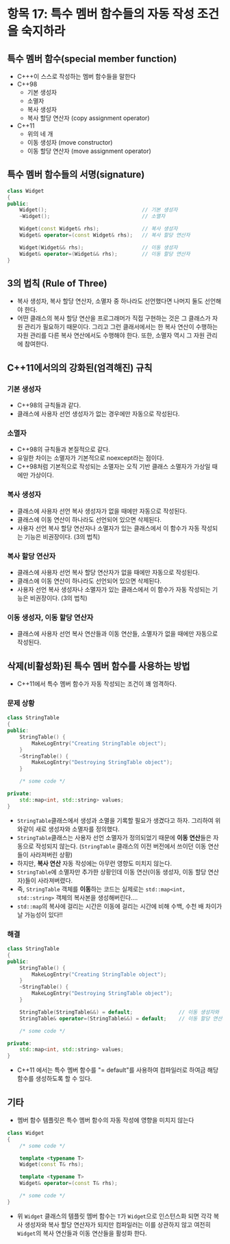 # 항목 17: 특수 멤버 함수들의 자동 작성 조건을 숙지하라

## 특수 멤버 함수(special member function)

- C+++이 스스로 작성하는 멤버 함수들을 말한다
- C++98
  + 기본 생성자
  + 소멸자
  + 복사 생성자
  + 복사 할당 연산자 (copy assignment operator)
- C++11
  + 위의 네 개
  + 이동 생성자 (move constructor)
  + 이동 할당 연산자 (move assignment operator)

## 특수 멤버 함수들의 서명(signature)

```C++
class Widget
{
public:
    Widget();                               // 기본 생성자
    ~Widget();                              // 소멸자

    Widget(const Widget& rhs);              // 복사 생성자
    Widget& operator=(const Widget& rhs);   // 복사 할당 연산자

    Widget(Widget&& rhs);                   // 이동 생성자
    Widget& operator=(Widget&& rhs);        // 이동 할당 연산자
}
```

## 3의 법칙 (Rule of Three)

- 복사 생성자, 복사 할당 연산자, 소멸자 중 하나라도 선언했다면 나머지 둘도 선언해야 한다.
- 어떤 클래스의 복사 할당 연산을 프로그래머가 직접 구현하는 것은 그 클래스가 자원 관리가 필요하기 때문이다. 그리고 그런 클래서에서는 한 복사 연산이 수행하는 자원 관리를 다른 복사 연산에서도 수행해야 한다. 또한, 소멸자 역시 그 자원 관리에 참여한다.

## C++11에서의의 강화된(엄격해진) 규칙

### 기본 생성자

- C++98의 규칙들과 같다.
- 클래스에 사용자 선언 생성자가 없는 경우에만 자동으로 작성된다.

### 소멸자

- C++98의 규칙들과 본질적으로 같다.
- 유일한 차이는 소멸자가 기본적으로 noexcept라는 점이다.
- C++98처럼 기본적으로 작성되는 소멸자는 오직 기반 클래스 소멸자가 가상일 때에만 가상이다.

### 복사 생성자

- 클래스에 사용자 선언 복사 생성자가 없을 때에만 자동으로 작성된다.
- 클래스에 이동 연산이 하나라도 선언되어 있으면 삭제된다.
- 사용자 선언 복사 할당 연산자나 소멸자가 있는 클래스에서 이 함수가 자동 작성되는 기능은 비권장이다. (3의 법칙)

### 복사 할당 연산자

- 클래스에 사용자 선언 복사 할당 연산자가 없을 때에만 자동으로 작성된다.
- 클래스에 이동 연산이 하나라도 선언되어 있으면 삭제된다.
- 사용자 선언 복사 생성자나 소멸자가 있는 클래스에서 이 함수가 자동 작성되는 기능은 비권장이다. (3의 법칙)

### 이동 생성자, 이동 할당 연산자

- 클래스에 사용자 선언 복사 연산들과 이동 연산들, 소멸자가 없을 때에만 자동으로 작성된다.

## 삭제(비활성화)된 특수 멤버 함수를 사용하는 방법

- C++11에서 특수 멤버 함수가 자동 작성되는 조건이 꽤 엄격하다.

### 문제 상황

```C++
class StringTable
{
public:
    StringTable() {
        MakeLogEntry("Creating StringTable object");
    }
    ~StringTable() {
        MakeLogEntry("Destroying StringTable object");
    }

    /* some code */

private:
    std::map<int, std::string> values;
}
```

- `StringTable`클래스에서 생성과 소멸을 기록할 필요가 생겼다고 하자. 그리하여 위와같이 새로 생성자와 소멸자를 정의했다.
- `StringTable`클래스는 사용자 선언 소멸자가 정의되었기 때문에 **이동 연산**들은 자동으로 작성되지 않는다. (`StringTable` 클래스의 이전 버전에서 쓰이던 이동 연산들이 사라져버린 상황)
- 하지만, **복사 연산** 자동 작성에는 아무런 영향도 미치지 않는다.
- `StringTable`에 소멸자만 추가한 상황인데 이동 연산(이동 생성자, 이동 할당 연산자)들이 사라져버렸다.
- 즉, `StringTable` 객체를 **이동**하는 코드는 실제로는 `std::map<int, std::string>` 객체의 복사본을 생성해버린다....
- `std::map`의 복사에 걸리는 시간은 이동에 걸리는 시간에 비해 수백, 수천 배 차이가 날 가능성이 있다!!

### 해결

```C++
class StringTable
{
public:
    StringTable() {
        MakeLogEntry("Creating StringTable object");
    }
    ~StringTable() {
        MakeLogEntry("Destroying StringTable object");
    }

    StringTable(StringTable&&) = default;               // 이동 생성자와
    StringTable& operator=(StringTable&&) = default;    // 이동 할당 연산자를 default로 선언

    /* some code */

private:
    std::map<int, std::string> values;
}
```

- C++11 에서는 특수 멤버 함수를 "= default"를 사용하여 컴파일러로 하여금 해당 함수를 생성하도록 할 수 있다.

## 기타

- 멤버 함수 템플릿은 특수 멤버 함수의 자동 작성에 영향을 미치지 않는다

```C++
class Widget
{
    /* some code */

    template <typename T>
    Widget(const T& rhs);

    template <typename T>
    Widget& operator=(const T& rhs);

    /* some code */
}
```

- 위 `Widget` 클래스의 템플릿 멤버 함수는 `T`가 `Widget`으로 인스턴스화 되면 각각 복사 생성자와 복사 할당 연산자가 되지만 컴파일러는 이를 상관하지 않고 여전히 `Widget`의 복사 연산들과 이동 연산들을 활성화 한다.